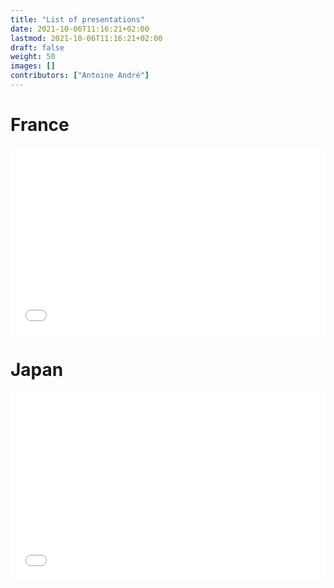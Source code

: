 ```yaml
---
title: "List of presentations"
date: 2021-10-06T11:16:21+02:00
lastmod: 2021-10-06T11:16:21+02:00
draft: false
weight: 50
images: []
contributors: ["Antoine André"]
---
```


# France

<iframe width="100%" height="300px" frameborder="0" allowfullscreen src="//umap.openstreetmap.fr/en/map/visited-places-europe_751098#6?scaleControl=false&miniMap=false&scrollWheelZoom=false&zoomControl=true&allowEdit=false&moreControl=true&searchControl=null&tilelayersControl=null&embedControl=null&datalayersControl=true&onLoadPanel=undefined&captionBar=false"></iframe><p><a href="//umap.openstreetmap.fr/en/map/visited-places-europe_751098"></a></p>

# Japan

<iframe width="100%" height="300px" frameborder="0" allowfullscreen src="//umap.openstreetmap.fr/en/map/untitled-map_762594#6?scaleControl=false&miniMap=false&scrollWheelZoom=false&zoomControl=true&allowEdit=false&moreControl=true&searchControl=null&tilelayersControl=null&embedControl=null&datalayersControl=true&onLoadPanel=undefined&captionBar=false"></iframe><p><a href="//umap.openstreetmap.fr/en/map/untitled-map_762594"></a></p>
